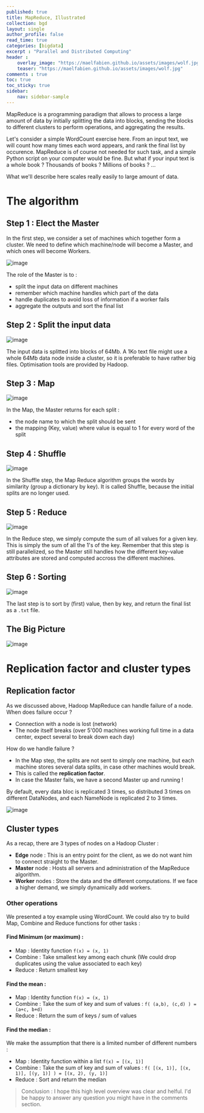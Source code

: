 ```yaml
---
published: true
title: MapReduce, Illustrated
collection: bgd
layout: single
author_profile: false
read_time: true
categories: [bigdata]
excerpt : "Parallel and Distributed Computing"
header :
    overlay_image: "https://maelfabien.github.io/assets/images/wolf.jpg"
    teaser: "https://maelfabien.github.io/assets/images/wolf.jpg"
comments : true
toc: true
toc_sticky: true
sidebar:
    nav: sidebar-sample
---
```


MapReduce is a programming paradigm that allows to process a large amount of data by initially splitting the data into blocks, sending the blocks to different clusters to perform operations, and aggregating the results.

Let's consider a simple WordCount exercise here. From an input text, we will count how many times each word appears, and rank the final list by occurence. MapReduce is of course not needed for such task, and a simple Python script on your computer would be fine. But what if your input text is a whole book ? Thousands of books ? Millions of books ? ...

What we'll describe here scales really easily to large amount of data.

# The algorithm

## Step 1 : Elect the Master

In the first step, we consider a set of machines which together form a cluster. We need to define which machine/node will become a Master, and which ones will become Workers.

![image](https://maelfabien.github.io/assets/images/Hadoop/5.jpg)

The role of the Master is to :
- split the input data on different machines
- remember which machine handles which part of the data
- handle duplicates to avoid loss of information if a worker fails
- aggregate the outputs and sort the final list

## Step 2 : Split the input data

![image](https://maelfabien.github.io/assets/images/Hadoop/4.jpg)

The input data is splitted into blocks of 64Mb. A 1Ko text file might use a whole 64Mb data node inside a cluster, so it is preferable to have rather big files. Optimisation tools are provided by Hadoop.

## Step 3 : Map

![image](https://maelfabien.github.io/assets/images/Hadoop/6.jpg)

In the Map, the Master returns for each split :
- the node name to which the split should be sent
- the mapping (Key, value) where value is equal to 1 for every word of the split

## Step 4 : Shuffle

![image](https://maelfabien.github.io/assets/images/Hadoop/7.jpg)

In the Shuffle step, the Map Reduce algorithm groups the words by similarity (group a dictionary by key). It is called Shuffle, because the initial splits are no longer used.

## Step 5 : Reduce

![image](https://maelfabien.github.io/assets/images/Hadoop/8.jpg)

In the Reduce step, we simply compute the sum of all values for a given key. This is simply the sum of all the 1's of the key. Remember that this step is still parallelized, so the Master still handles how the different key-value attributes are stored and computed accross the different machines.

## Step 6 : Sorting

![image](https://maelfabien.github.io/assets/images/Hadoop/9.jpg)

The last step is to sort by (first) value, then by key, and return the final list as a `.txt` file.

## The Big Picture

![image](https://maelfabien.github.io/assets/images/Hadoop/10.jpg)

# Replication factor and cluster types

## Replication factor
As we discussed above, Hadoop MapReduce can handle failure of a node. When does failure occur ?
- Connection with a node is lost (network)
- The node itself breaks (over 5'000 machines working full time in a data center, expect several to break down each day)

How do we handle failure ?
- In the Map step, the splits are not sent to simply one machine, but each machine stores several data splits, in case other machines would break.
- This is called the **replication factor**.
- In case the Master fails, we have a second Master up and running !

By default, every data bloc is replicated 3 times, so distributed 3 times on different DataNodes, and each NameNode is replicated 2 to 3 times. 

![image](https://maelfabien.github.io/assets/images/Hadoop/11.jpg)

## Cluster types

As a recap, there are 3 types of nodes on a Hadoop Cluster :
- **Edge** node : This is an entry point for the client, as we do not want him to connect straight to the Master.
- **Master** node : Hosts all servers and administration of the MapReduce algorithm.
- **Worker** nodes : Store the data and the different computations. If we face a higher demand, we simply dynamically add workers.

### Other operations

We presented a toy example using WordCount. We could also try to build Map, Combine and Reduce functions for other tasks :

#### Find Minimum (or maximum) : 

- Map : Identity function `f(x) = (x, 1)`
- Combine : Take smallest key among each chunk (We could drop duplicates using the value associated to each key)
- Reduce : Return smallest key

#### Find the mean : 

- Map : Identity function `f(x) = (x, 1)`
- Combine : Take the sum of key and sum of values : `f( (a,b), (c,d) ) = (a+c, b+d)`
- Reduce : Return the sum of keys / sum of values

#### Find the median : 

We make the assumption that there is a limited number of different numbers :
- Map : Identity function within a list `f(x) = [(x, 1)]`
- Combine : Take the sum of key and sum of values : `f( [(x, 1)], [(x, 1)], [(y, 1)] ) = [(x, 2), (y, 1)]`
- Reduce : Sort and return the median

> Conclusion : I hope this high level overview was clear and helful. I'd be happy to answer any question you might have in the comments section.
